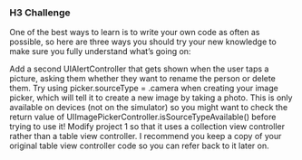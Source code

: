 ### H3 Challenge
One of the best ways to learn is to write your own code as often as possible, so here are three ways you should try your new knowledge to make sure you fully understand what’s going on:

Add a second UIAlertController that gets shown when the user taps a picture, asking them whether they want to rename the person or delete them.
Try using picker.sourceType = .camera when creating your image picker, which will tell it to create a new image by taking a photo. This is only available on devices (not on the simulator) so you might want to check the return value of UIImagePickerController.isSourceTypeAvailable() before trying to use it!
Modify project 1 so that it uses a collection view controller rather than a table view controller. I recommend you keep a copy of your original table view controller code so you can refer back to it later on.


